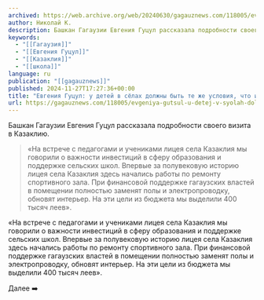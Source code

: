 ```yaml
---
archived: https://web.archive.org/web/20240630/gagauznews.com/118005/evgeniya-gutsul-u-detej-v-syolah-dolzhny-byt-te-zhe-usloviya-chto-i-v-gorode.html
author: Николай К.
description: Башкан Гагаузии Евгения Гуцул рассказала подробности своего визита в Казаклию. «На встрече с педагогами и учениками лицея села Казаклия мы говорили о важности инвестиций в сферу образования и поддержке сельских школ. Впервые за полувековую историю лицея села Казаклия здесь начались работы по ремонту спортивного зала. При финансовой поддержке гагаузских властей в помещении полностью заменят полы и электропроводку, обновят интерьер. На эти цели из бюджета мы выделили 400 тысяч леев». Далее ➡️
keywords:
  - "[[Гагаузия]]"
  - "[[Евгения Гуцул]]"
  - "[[Казаклия]]"
  - "[[школа]]"
language: ru
publication: "[[gagauznews]]"
published: 2024-11-27T17:27:36+00:00
title: "Евгения Гуцул: у детей в сёлах должны быть те же условия, что и в городе"
url: https://gagauznews.com/118005/evgeniya-gutsul-u-detej-v-syolah-dolzhny-byt-te-zhe-usloviya-chto-i-v-gorode.html
---
```


Башкан Гагаузии Евгения Гуцул рассказала подробности своего визита в Казаклию.

> «На встрече с педагогами и учениками лицея села Казаклия мы говорили о важности инвестиций в сферу образования и поддержке сельских школ. Впервые за полувековую историю лицея села Казаклия здесь начались работы по ремонту спортивного зала. При финансовой поддержке гагаузских властей в помещении полностью заменят полы и электропроводку, обновят интерьер. На эти цели из бюджета мы выделили 400 тысяч леев».

«На встрече с педагогами и учениками лицея села Казаклия мы говорили о важности инвестиций в сферу образования и поддержке сельских школ. Впервые за полувековую историю лицея села Казаклия здесь начались работы по ремонту спортивного зала. При финансовой поддержке гагаузских властей в помещении полностью заменят полы и электропроводку, обновят интерьер. На эти цели из бюджета мы выделили 400 тысяч леев».

Далее ➡️